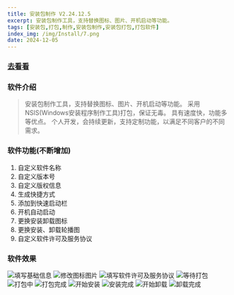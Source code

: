 ```yaml
---
title: 安装包制作 V2.24.12.5
excerpt: 安装包制作工具，支持替换图标、图片、开机启动等功能。
tags: [安装包,打包,制作,安装包制作,安装包打包,打包软件]
index_img: /img/Install/7.png
date: 2024-12-05
---
```


### [去看看](https://item.taobao.com/item.htm?id=886677223433)

### 软件介绍
> 安装包制作工具，支持替换图标、图片、开机启动等功能。
采用NSIS(Windows安装程序制作工具)打包，保证无毒。
具有速度快，功能多等优点。
个人开发，会持续更新，支持定制功能，以满足不同客户的不同需求。

### 软件功能(不断增加)
1. 自定义软件名称
2. 自定义版本号
3. 自定义版权信息
4. 生成快捷方式
5. 添加到快速启动栏
6. 开机自动启动
7. 更换安装卸载图标
8. 更换安装、卸载轮播图
9. 自定义软件许可及服务协议

### 软件效果
![填写基础信息](/img/Install/1.png)
![修改图标图片](/img/Install/2.png)
![填写软件许可及服务协议](/img/Install/3.png)
![等待打包](/img/Install/4.png)
![打包中](/img/Install/5.png)
![打包完成](/img/Install/6.png)
![开始安装](/img/Install/7.png)
![安装完成](/img/Install/8.png)
![开始卸载](/img/Install/9.png)
![卸载完成](/img/Install/10.png)
